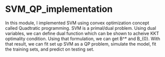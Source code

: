 # SVM_QP_implementation

In this module, I implemented SVM using convex optimization concept called Quadtratic programming. SVM is a primal/dual problem. Using dual variables, we can define dual function which can be shown to acheive KKT optimality condition.
Using that formulation, we can get B^* and B_{0}. With that result, we can fit set up SVM as a QP problem, simulate the model, fit the training sets, and predict on testing set.
